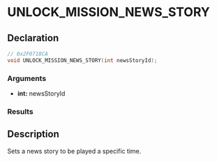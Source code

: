 # UNLOCK_MISSION_NEWS_STORY

## Declaration
```cpp
// 0x2F0718CA
void UNLOCK_MISSION_NEWS_STORY(int newsStoryId);
```

### Arguments
- **int:** newsStoryId

### Results

## Description
Sets a news story to be played a specific time.